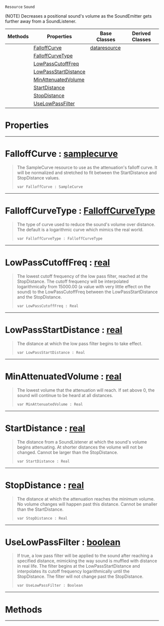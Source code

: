 `Resource` `Sound`



(NOTE) Decreases a positional sound's volume as the SoundEmitter gets further away from a SoundListener.

|Methods|Properties|Base Classes|Derived Classes|
|---|---|---|---|
| |[ FalloffCurve](https://github.com/ZilchEngine/ZilchDocs/blob/master/code_reference/class_reference/soundattenuator.markdown#falloffcurve-zero-engine)|[dataresource](https://github.com/ZilchEngine/ZilchDocs/blob/master/code_reference/class_reference/dataresource.markdown)| |
| |[ FalloffCurveType](https://github.com/ZilchEngine/ZilchDocs/blob/master/code_reference/class_reference/soundattenuator.markdown#falloffcurvetype-zero-en)| | |
| |[ LowPassCutoffFreq](https://github.com/ZilchEngine/ZilchDocs/blob/master/code_reference/class_reference/soundattenuator.markdown#lowpasscutofffreq-zero-e)| | |
| |[ LowPassStartDistance](https://github.com/ZilchEngine/ZilchDocs/blob/master/code_reference/class_reference/soundattenuator.markdown#lowpassstartdistance-zer)| | |
| |[ MinAttenuatedVolume](https://github.com/ZilchEngine/ZilchDocs/blob/master/code_reference/class_reference/soundattenuator.markdown#minattenuatedvolume-zero)| | |
| |[ StartDistance](https://github.com/ZilchEngine/ZilchDocs/blob/master/code_reference/class_reference/soundattenuator.markdown#startdistance-zero-engin)| | |
| |[ StopDistance](https://github.com/ZilchEngine/ZilchDocs/blob/master/code_reference/class_reference/soundattenuator.markdown#stopdistance-zero-engine)| | |
| |[ UseLowPassFilter](https://github.com/ZilchEngine/ZilchDocs/blob/master/code_reference/class_reference/soundattenuator.markdown#uselowpassfilter-zero-en)| | |


 #  Properties


---  
 #  FalloffCurve : [samplecurve](https://github.com/ZilchEngine/ZilchDocs/blob/master/code_reference/class_reference/samplecurve.markdown)

> The SampleCurve resource to use as the attenuation's falloff curve. It will be normalized and stretched to fit between the StartDistance and StopDistance values.
> ``` lang=cpp, name=Nada
> var FalloffCurve : SampleCurve


---  
 #  FalloffCurveType : [FalloffCurveType](https://github.com/ZilchEngine/ZilchDocs/blob/master/code_reference/enum_reference.markdown#falloffcurvetype)

> The type of curve used to reduce the sound's volume over distance. The default is a logarithmic curve which mimics the real world.
> ``` lang=cpp, name=Nada
> var FalloffCurveType : FalloffCurveType


---  
 #  LowPassCutoffFreq : [real](https://github.com/ZilchEngine/ZilchDocs/blob/master/code_reference/nada_base_types/real.markdown)

> The lowest cutoff frequency of the low pass filter, reached at the StopDistance. The cutoff frequency will be interpolated logarithmically from 15000.00 (a value with very little effect on the sound) to the LowPassCutoffFreq between the LowPassStartDistance and the StopDistance.
> ``` lang=cpp, name=Nada
> var LowPassCutoffFreq : Real


---  
 #  LowPassStartDistance : [real](https://github.com/ZilchEngine/ZilchDocs/blob/master/code_reference/nada_base_types/real.markdown)

> The distance at which the low pass filter begins to take effect.
> ``` lang=cpp, name=Nada
> var LowPassStartDistance : Real


---  
 #  MinAttenuatedVolume : [real](https://github.com/ZilchEngine/ZilchDocs/blob/master/code_reference/nada_base_types/real.markdown)

> The lowest volume that the attenuation will reach. If set above 0, the sound will continue to be heard at all distances.
> ``` lang=cpp, name=Nada
> var MinAttenuatedVolume : Real


---  
 #  StartDistance : [real](https://github.com/ZilchEngine/ZilchDocs/blob/master/code_reference/nada_base_types/real.markdown)

> The distance from a SoundListener at which the sound's volume begins attenuating. At shorter distances the volume will not be changed. Cannot be larger than the StopDistance.
> ``` lang=cpp, name=Nada
> var StartDistance : Real


---  
 #  StopDistance : [real](https://github.com/ZilchEngine/ZilchDocs/blob/master/code_reference/nada_base_types/real.markdown)

> The distance at which the attenuation reaches the minimum volume. No volume changes will happen past this distance. Cannot be smaller than the StartDistance.
> ``` lang=cpp, name=Nada
> var StopDistance : Real


---  
 #  UseLowPassFilter : [boolean](https://github.com/ZilchEngine/ZilchDocs/blob/master/code_reference/nada_base_types/boolean.markdown)

> If true, a low pass filter will be applied to the sound after reaching a specified distance, mimicking the way sound is muffled with distance in real life. The filter begins at the LowPassStartDistance and interpolates its cutoff frequency logarithmically until the StopDistance. The filter will not change past the StopDistance.
> ``` lang=cpp, name=Nada
> var UseLowPassFilter : Boolean


---  
 #  Methods


---  
 

 